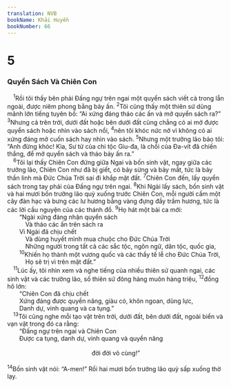 ```yaml
---
translation: NVB
bookName: Khải Huyền 
bookNumber: 66
---
```


<div class="title"><h1>5</h1><h3>Quyển Sách Và Chiên Con </h3></div>
<span class="verse kh_5_1"> <sup>1</sup>Rồi tôi thấy bên phải Đấng ngự trên ngai một quyển sách viết cả trong lẫn ngoài, được niêm phong bằng bảy ấn. </span>
<span class="verse kh_5_2"><sup>2</sup>Tôi cũng thấy một thiên sứ dũng mãnh lớn tiếng tuyên bố: “Ai xứng đáng tháo các ấn và mở quyển sách ra?” </span>
<span class="verse kh_5_3"><sup>3</sup>Nhưng cả trên trời, dưới đất hoặc bên dưới đất cũng chẳng có ai mở được quyển sách hoặc nhìn vào sách nổi, </span>
<span class="verse kh_5_4"><sup>4</sup>nên tôi khóc nức nở vì không có ai xứng đáng mở cuốn sách hay nhìn vào sách. </span>
<span class="verse kh_5_5"><sup>5</sup>Nhưng một trưởng lão bảo tôi: “Anh đừng khóc! Kìa, Sư tử của chi tộc Giu-đa, là chồi của Đa-vít đã chiến thắng, để mở quyển sách và tháo bảy ấn ra.” <br/></span>
<span class="verse kh_5_6"> <sup>6</sup>Tôi lại thấy Chiên Con đứng giữa Ngai và bốn sinh vật, ngay giữa các trưởng lão, Chiên Con như đã bị giết, có bảy sừng và bảy mắt, tức là bảy thần linh mà Đức Chúa Trời sai đi khắp mặt đất. </span>
<span class="verse kh_5_7"><sup>7</sup>Chiên Con đến, lấy quyển sách trong tay phải của Đấng ngự trên ngai. </span>
<span class="verse kh_5_8"><sup>8</sup>Khi Ngài lấy sách, bốn sinh vật và hai mươi bốn trưởng lão quỳ xuống trước Chiên Con, mỗi người cầm một cây đàn hạc và bưng các lư hương bằng vàng đựng đầy trầm hương, tức là các lời cầu nguyện của các thánh đồ. </span>
<span class="verse kh_5_9"><sup>9</sup>Họ hát một bài ca mới: <br/>  “Ngài xứng đáng nhận quyển sách <br/>   Và tháo các ấn trên sách ra <br/>  Vì Ngài đã chịu chết <br/>   Và dùng huyết mình mua chuộc cho Đức Chúa Trời <br/>   Những người trong tất cả các sắc tộc, ngôn ngữ, dân tộc, quốc gia, <br/></span>
<span class="verse kh_5_10">  <sup>10</sup>Khiến họ thành một vương quốc và các thầy tế lễ cho Đức Chúa Trời, <br/>   Họ sẽ trị vì trên mặt đất.” <br/></span>
<span class="verse kh_5_11"> <sup>11</sup>Lúc ấy, tôi nhìn xem và nghe tiếng của nhiều thiên sứ quanh ngai, các sinh vật và các trưởng lão, số thiên sứ đông hàng muôn hàng triệu, </span>
<span class="verse kh_5_12"><sup>12</sup>đồng hô lớn: <br/>  “Chiên Con đã chịu chết <br/>  Xứng đáng được quyền năng, giàu có, khôn ngoan, dũng lực, <br/>  Danh dự, vinh quang và ca tụng.” <br/></span>
<span class="verse kh_5_13"> <sup>13</sup>Tôi cũng nghe mỗi tạo vật trên trời, dưới đất, bên dưới đất, ngoài biển và vạn vật trong đó ca rằng: <br/>  “Đấng ngự trên ngai và Chiên Con <br/>  Được ca tụng, danh dự, vinh quang và quyền năng <br/> <aside style="text-align:center;">đời đời vô cùng!” </aside><br/></span>
<span class="verse kh_5_14"><sup>14</sup>Bốn sinh vật nói: “A-men!” Rồi hai mươi bốn trưởng lão quỳ sấp xuống thờ lạy. <br/></span>
